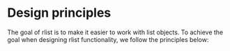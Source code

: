 

# Design principles

The goal of rlist is to make it easier to work with list objects. To achieve the goal when designing rlist functionality, we follow the principles below:


